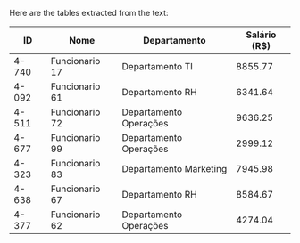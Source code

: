 Here are the tables extracted from the text:

| ID     | Nome            | Departamento         | Salário (R$) |
|--------|-----------------|----------------------|---------------|
| 4-740  | Funcionario 17  | Departamento TI      | 8855.77       |
| 4-092  | Funcionario 61  | Departamento RH      | 6341.64       |
| 4-511  | Funcionario 72  | Departamento Operações| 9636.25       |
| 4-677  | Funcionario 99  | Departamento Operações| 2999.12       |
| 4-323  | Funcionario 83  | Departamento Marketing| 7945.98       |
| 4-638  | Funcionario 67  | Departamento RH      | 8584.67       |
| 4-377  | Funcionario 62  | Departamento Operações| 4274.04       |